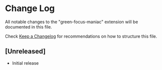 # Change Log

All notable changes to the "green-focus-maniac" extension will be documented in this file.

Check [Keep a Changelog](http://keepachangelog.com/) for recommendations on how to structure this file.

## [Unreleased]

- Initial release
